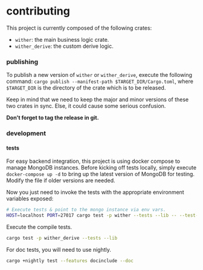 contributing
============
This project is currently composed of the following crates:

- `wither`: the main business logic crate.
- `wither_derive`: the custom derive logic.

### publishing
To publish a new version of `wither` or `wither_derive`, execute the following command: `cargo publish --manifest-path $TARGET_DIR/Cargo.toml`, where `$TARGET_DIR` is the directory of the crate which is to be released.

Keep in mind that we need to keep the major and minor versions of these two crates in sync. Else, it could cause some serious confusion.

**Don't forget to tag the release in git.**

### development
#### tests
For easy backend integration, this project is using docker compose to manage MongoDB instances. Before kicking off tests locally, simply execute `docker-compose up -d` to bring up the latest version of MongoDB for testing. Modify the file if older versions are needed.

Now you just need to invoke the tests with the appropriate environment variables exposed:

```bash
# Execute tests & point to the mongo instance via env vars.
HOST=localhost PORT=27017 cargo test -p wither --tests --lib -- --test-threads=1
```

Execute the compile tests.

```bash
cargo test -p wither_derive --tests --lib
```

For doc tests, you will need to use nightly.

```bash
cargo +nightly test --features docinclude --doc
```
